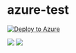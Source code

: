 # azure-test

[![Deploy to Azure](https://azuredeploy.net/deploybutton.png)](https://azuredeploy.net/?repository=https://github.com/rtcn2/azure-test/deploy.json)

<a href="https://portal.azure.com/#create/Microsoft.Template/uri/https%3A%2F%2Fraw.githubusercontent.com%2Frtcn2%2Fazure-test%2fmaster%2Fdeploy.json" target="_blank"><img src="http://azuredeploy.net/deploybutton.png"/></a>
<a href="http://armviz.io/#/?load=https%3A%2F%2Fraw.githubusercontent.com%2Frtcn2%2Fazure-test%2fmaster%2Fdeploy.json" target="_blank">
    <img src="http://armviz.io/visualizebutton.png"/>
</a>